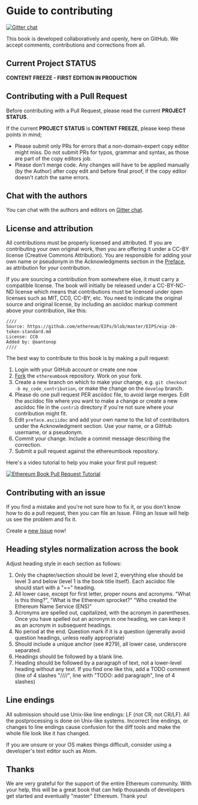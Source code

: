 # Guide to contributing

[![Gitter chat](https://badges.gitter.im/gitterHQ/gitter.png)](https://gitter.im/ethereumbook/Lobby)

This book is developed collaboratively and openly, here on GitHub. We accept comments, contributions and corrections from all.

## Current Project STATUS
**CONTENT FREEZE - FIRST EDITION IN PRODUCTION**

## Contributing with a Pull Request

Before contributing with a Pull Request, please read the current **PROJECT STATUS**.

If the current **PROJECT STATUS** is **CONTENT FREEZE**, please keep these points in mind;

* Please submit only PRs for errors that a non-domain-expert copy editor might miss. Do not submit PRs for typos, grammar and syntax, as those are part of the copy editors job.
* Please don't merge code. Any changes will have to be applied manually (by the Author) after copy edit and before final proof, if the copy editor doesn't catch the same errors.


## Chat with the authors

You can chat with the authors and editors on [Gitter chat](https://gitter.im/ethereumbook/Lobby).

## License and attribution

All contributions must be properly licensed and attributed. If you are contributing your own original work, then you are offering it under a CC-BY license (Creative Commons Attribution). You are responsible for adding your own name or pseudonym in the Acknowledgments section in the [Preface](preface.asciidoc), as attribution for your contribution.

If you are sourcing a contribution from somewhere else, it must carry a compatible license. The book will initially be released under a CC-BY-NC-ND license which means that contributions must be licensed under open licenses such as MIT, CC0, CC-BY, etc. You need to indicate the original source and original license, by including an asciidoc markup comment above your contribution, like this:

```asciidoc
////
Source: https://github.com/ethereum/EIPs/blob/master/EIPS/eip-20-token-standard.md
License: CC0
Added by: @aantonop
////
```

The best way to contribute to this book is by making a pull request:

1. Login with your GitHub account or create one now
2. [Fork](https://github.com/ethereumbook/ethereumbook#fork-destination-box) the `ethereumbook` repository. Work on your fork.
3. Create a new branch on which to make your change, e.g. `git checkout -b my_code_contribution`, or make the change on the `develop` branch.
4. Please do one pull request PER asciidoc file, to avoid large merges. Edit the asciidoc file where you want to make a change or create a new asciidoc file in the `contrib` directory if you're not sure where your contribution might fit.
5. Edit `preface.asciidoc` and add your own name to the list of contributors under the Acknowledgment section. Use your name, or a GitHub username, or a pseudonym.
6. Commit your change. Include a commit message describing the correction.
7. Submit a pull request against the ethereumbook repository.

Here's a video tutorial to help you make your first pull request:

[![Ethereum Book Pull Request Tutorial](https://img.youtube.com/vi/IBYHohWm_5w/0.jpg)](https://www.youtube.com/watch?v=IBYHohWm_5w)

## Contributing with an issue

If you find a mistake and you're not sure how to fix it, or you don't know how to do a pull request, then you can file an Issue. Filing an Issue will help us see the problem and fix it.

Create a [new Issue](https://github.com/ethereumbook/ethereumbook/issues/new) now!

## Heading styles normalization across the book

Adjust heading style in each section as follows:

1. Only the chapter/section should be level 2, everything else should be level 3 and below (level 1 is the book title itself). Each asciidoc file should start with a "==" heading.
2. All lower case, except for first letter, proper nouns and acronyms. "What is this thing?", "What is the Ethereum sprocket?" "Who created the Ethereum Name Service (ENS)"
3. Acronyms are spelled out, capitalized, with the acronym in parentheses. Once you have spelled out an acronym in one heading, we can keep it as an acronym in subsequent headings.
4. No period at the end. Question mark if it is a question (generally avoid question headings, unless really appropriate)
5. Should include a unique anchor (see #279), all lower case, underscore separated.
6. Headings should be followed by a blank line.
7. Heading should be followed by a paragraph of text, not a lower-level heading without any text. If you find one like this, add a TODO comment (line of 4 slashes "////", line with "TODO: add paragraph", line of 4 slashes)

## Line endings

All submission should use Unix-like line endings: LF (not CR, not CR/LF). All the postprocessing is done on Unix-like systems. Incorrect line endings, or changes to line endings cause confusion for the diff tools and make the whole file look like it has changed.

If you are unsure or your OS makes things difficult, consider using a developer's text editor such as Atom.

## Thanks

We are very grateful for the support of the entire Ethereum community. With your help, this will be a great book that can help thousands of developers get started and eventually "master" Ethereum. Thank you!
